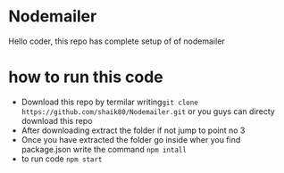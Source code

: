 # Nodemailer
Hello coder, this repo has complete setup of of nodemailer

# how to run this code
+ Download this repo by termilar writing`git clone https://github.com/shaik80/Nodemailer.git`
or you guys can directy download this repo
+ After downloading extract the folder if not jump to point no 3
+ Once you have extracted the folder go inside wher you find package.json write the command `npm intall`
+ to run code `npm start`
